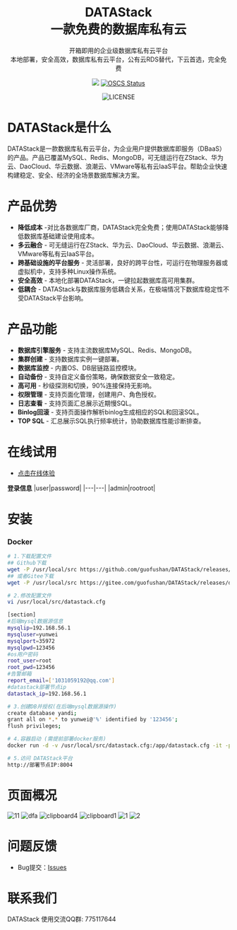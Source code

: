 <div align="center">

<h1 style="border-bottom: none">
    <b>DATAStack</b><br />
        一款免费的数据库私有云
    <br>
</h1>
<p>
开箱即用的企业级数据库私有云平台<br />
本地部署，安全高效，数据库私有云平台，公有云RDS替代，下云首选，完全免费
</p>
</div>
<div align="center">

![](https://img.shields.io/badge/-x86_x64%20ARM%20Supports%20%E2%86%92-rgb(84,56,255)?style=flat-square&logoColor=white&logo=linux)
[![OSCS Status](https://www.oscs1024.com/platform/badge/cookieY/Yearning.svg?size=small)](https://www.murphysec.com/dr/nDuoncnUbuFMdrZsh7)

![LICENSE](https://img.shields.io/badge/license-AGPL%20-blue.svg)

</div>

# DATAStack是什么
DATAStack是一款数据库私有云平台，为企业用户提供数据库即服务（DBaaS）的产品。产品已覆盖MySQL、Redis、MongoDB，可无缝运行在ZStack、华为云、DaoCloud、华云数据、浪潮云、VMware等私有云IaaS平台。帮助企业快速构建稳定、安全、经济的全场景数据库解决方案。

# 产品优势
- **降低成本** -对比各数据库厂商，DATAStack完全免费；使用DATAStack能够降低数据库基础建设使用成本。
- **多云融合** - 可无缝运行在ZStack、华为云、DaoCloud、华云数据、浪潮云、VMware等私有云IaaS平台。
- **跨基础设施的平台服务** - 灵活部署，良好的跨平台性，可运行在物理服务器或虚拟机中，支持多种Linux操作系统。
- **安全高效** - 本地化部署DATAStack，一键拉起数据库高可用集群。
- **低耦合** - DATAStack与数据库服务低耦合关系，在极端情况下数据库稳定性不受DATAStack平台影响。

# 产品功能
- **数据库引擎服务** - 支持主流数据库MySQL、Redis、MongoDB。
- **集群创建** - 支持数据库实例一键部署。
- **数据库监控** - 内置OS、DB层链路监控模块。
- **自动备份** - 支持自定义备份策略，确保数据安全一致稳定。
- **高可用** - 秒级探测和切换，90%连接保持无影响。
- **权限管理** - 支持页面化管理，创建用户、角色授权。
- **日志查看** - 支持页面汇总展示近期慢SQL。
- **Binlog回滚** - 支持页面操作解析binlog生成相应的SQL和回滚SQL。
- **TOP SQL** - 汇总展示SQL执行频率统计，协助数据库性能诊断排查。



# 在线试用
- [点击在线体验](http://60.205.0.241:8004/)

**登录信息**
|user|password|
|---|---|
|admin|rootroot|

# 安装

### Docker

```bash
# 1.下载配置文件
## Github下载
wget -P /usr/local/src https://github.com/guofushan/DATAStack/releases/download/v1.1/datastack.cfg
## 或者Gitee下载
wget -P /usr/local/src https://gitee.com/guofushan/DATAStack/releases/download/v1.1/datastack.cfg

# 2.修改配置文件
vi /usr/local/src/datastack.cfg

[section]
#后端mysql数据源信息
mysqlip=192.168.56.1
mysqluser=yunwei
mysqlport=35972
mysqlpwd=123456
#os用户密码
root_user=root
root_pwd=123456
#告警邮箱
report_email=['1031059192@qq.com']
#datastack部署节点ip
datastack_ip=192.168.56.1

# 3.创建DB并授权(在后端mysql数据源操作)
create database yandi;
grant all on *.* to yunwei@'%' identified by '123456';
flush privileges;

# 4.容器启动 (需提前部署docker服务)
docker run -d -v /usr/local/src/datastack.cfg:/app/datastack.cfg -it -p 8004:8004 -p 5001:5001 -p 9090:9090 -p 9093:9093 -p 3000:3000 -p 3001:3001 registry.cn-beijing.aliyuncs.com/datastack/datastack:latest

# 5.访问 DATAStack平台
http://部署节点IP:8004

```
# 页面概况
![11](https://github.com/guofushan/DATAStack/assets/48540932/1ac2cd3c-f7d6-4cfc-9100-2304ab04766f)
![dfa](https://github.com/user-attachments/assets/632ce947-6b44-49cf-bbaa-5ac26e90b75c)
![clipboard4](https://github.com/guofushan/DATAStack/assets/48540932/0b23513b-9a12-43d8-aaf7-d1381fa7fda6)
![clipboard1](https://github.com/guofushan/DATAStack/assets/48540932/7daf1014-cea4-4bab-8c3d-4d232b40acf8)
![1](https://github.com/guofushan/DATAStack/assets/48540932/ece697ea-c461-4dc7-bcfc-18c9f9d60fed)
![2](https://github.com/guofushan/DATAStack/assets/48540932/3c10e361-bd13-47e1-82d8-6d316de2ea56)


# 问题反馈
- Bug提交：[Issues](https://github.com/guofushan/DATAStack/issues)


# 联系我们
DATAStack 使用交流QQ群:  775117644 <br />

